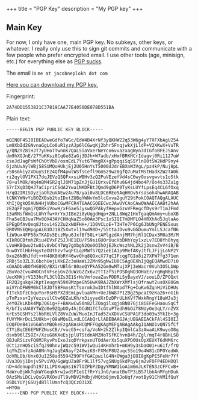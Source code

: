+++
title = "PGP Key"
description = "My PGP key"
+++

## Main Key

For now, I only have one, main PGP key. No subkeys, other keys, or whatever. I really only use this to sign git commits and communicate with a few people who prefer encrypted email. I use other tools (age, minisign, etc.) for everything else as [PGP sucks](https://latacora.singles/2019/07/16/the-pgp-problem.html).

The email is `me at jacobneplokh dot com`

[Here you can download my PGP key.](/keys/Jacob%20Neplokh%20(78D551BA)%20–%20Public.asc)

Fingerprint:

`2A74DD1553821C37819CAA77E4050DE078D551BA`

Plain text:

```
-----BEGIN PGP PUBLIC KEY BLOCK-----

mQINBF4SI0IBEADweGdfo7WGc/EdW4B4XrNf3yQKHW22q53W6g4yY7XFXbAgU254
Lm0XbId2GNvnaGgLCo0uR1yzAJp6lCGwqKj2bhr5FnqjwkXjLldP+V2XKwX+VuTR
y/QNZYZ8iHJT7yUHoTTwnnK7QaL5iaVxerNeYco6vvazxagWyn3dIGfoBFEJSAnv
dm9hXGJnE/27YuKKsz8CqGe8ZaGj3DJh+W7adb/xHmfBRKHCrIdagvj0Ri1127uW
cseJdJagPsWfChOtVbD/osmEdL7Yut6TWmgRX+gPpqqiSqS5YlnO0tSW2HdP9ny4
6jzhUvAylWBjS8SUMQoHUkjEj2U05HnYsT5000dJdrEBXnW3VgL/pz4kP/Nuj8pL
/S0s6kiyzVDuySIE24QfM4pwlWSfsCefl9Gm5z9wz0gfQ7uMutMstHadX2W2TA0k
ri2qylOV1PX17dqJEVzQSQFxxsiWBHv3zQ2PuVEzefVd4sC6wyOosvgwvts1oStk
70+ulMOk/Wq4nBM4SR2qlJOM71pZnJjGU1QrxvEf8hu6G4jd4bo4P/Oo4s33Zu1g
S7rIXqD3QHJ7aCipriCSdA2Ywa1NKDFBtJQmd9gD6P0TyKsLUYfLpsEq4CL6fOxq
H/qQ2IR1SDyzjaOh2uVAEwzAu7B/yai0v8LDC6REo5AqHROv5rsUsoh4hwARAQAB
tCNKYWNvYiBOZXBsb2toIDxtZUBqYWNvYm5lcGxva2guY29tPokCOAQTAQgALAUC
XhIjQgkQ5AUN4HjVUboCGwMFCR4TOAACGQEECwcJAwUVCAoCAwQWAAECAABt2hAA
zE2qFPzgmj7QO8kiVowH/xF6ae5JyswQGPAkyfHepxGzuVFRegcfDys9rT1mJFmd
13aRNsfWm1sLUhYfw+XrYxJIBe2i8yUqgdHqp+2NLL8Wq21HxTgaqQmAmy+uboXB
Fha5eGBJua7Mv8QX43AYCHHqNaZ5o60Am3Psc1xSIQI7mDMFLO4HRXhAd5JqlaAo
EPEgDfAvQeq8Jtov14S2Zu2xNOFHH+/1D0VCLoE+T3H7e7P6Cg6JbUNgPENESxus
BROVNSEQHpgpAiB1DJ1BZ5Xwtvl1Ywd98D+/55ttaJDvu9vGGDumuYmlLSJcafN6
liW9ux4FP58xTKADs5EczMyu6JxfBf58L+tAPlgzdAnjMM7hjRl1CDax3M0a3M/M
XIkRQCDfmhZRiu4EVxFZSJJHE1EU/FS9siGU0rUucHbDHhYqy1xzLv7ED8fh8hyq
LVoHKBQwu2tw81v8vbC47Wg7gXbgN2Qo0OIhOjEJkcWszhNL2k2j3snwZvV4iB/B
0uwOYOlHbFHgsteOUthzvfwqFCLqzMWfS7Q2ieEIA1p9MefAKyJtfLJFjjLoNP2Y
0xu26NBhJfdt++H48K8HbRY46wvOhq8QOxcX77qCIFcqgTGIo8i27XFW7fg371en
2RDj5o3ZL3L6bchUejLKkEZc3oHaWi2ZMn9SgNwIU8C5Ag0EXhIjQgEQAMwdD7i0
xOAADbvBOfHG89D/BXirUBl6r80aeQYPkA52Gm9wMTujXPj3eWacr0Vuh3O5LbWp
2BuVo2Cvu4WOCntVFsejGvZduWzGZZx6v2tTIzf5iPOSDgNO3OHaEr/rgHgNBpI9
UecKNKjrV133hcPL3ClQZs3E1SrHuVmfoeaZavPDDRLSyBayxVJ/souLD/ZPOQxt
IR2Q2gukqH2KptIeugnN59X8MzpeGh5UwK9RAJZbXWrXMflsjOfrawY2usOX80Gm
miVYnOFW9M0kCl8JDfSBFmnsKtTsmrmk3wIDtfhlNAodTFg+CuKv6ZqnHiViDHUs
f1TckDfzCbquYorRsH9PXZdEmLpvluaVMn+UeJbW87P1ZBg25pcaI9zKa26+nG1b
pTnPzxs+IyYezzvilCtw6QZaLKh/m3iyyedXrDzDPrULhKVf7WxkRngY18uWJu3j
2eY0ZkLKbk4MpJQ6ig+F+BAKwCw50n82lZOogilxqjoBN07Gji8iEFeGHaouSqCf
R/bfIssUA8YTWZd0e9ZQpUOy4hjDCdN1fCfcGtuPTedh9bOiY8NUyOe3qLY/nZVX
krEs5GSHYs2lhbR6LVlZ8VvZuW/MuoInJTad5ZvXDVvCSUPA1F3do03w3YkIb+3g
fUVYMHrDcL5UUkb+jQ9aMQsELvdLCCAbQrLlABEBAAGJAjUEGAEIACkFAl4SI0IJ
EOQFDeB41VG6AhsMBQkeEzgABAsHCQMFFQgKAgMEFgABAgAAkgIQANO1vQN75fCf
CTYiBqCE6EPNFZNusCB//vucG5+csfa/VoN+2k2ZlkpIQmlCa3zAwaALK9wyoO8g
dsvb96lZSOZ+/XzuG8KXeEsjplUTStdnAMZHoTSfKChvnB4h/Zgl/mqT4r8BHLSQ
QBJuRSizvFQ8MJRyvPoIxoJzqDYrkpsnUTOdAerXs5quXPD0UsOpXEUXT6dNM6rc
0Ct1znHO5ciSfqJ90hnvjWQzc591WVIwQui4KHnhrb+mKH9y3sbaO01+u61f/frQ
lqYhZUnfzAdA8NnYgJagEANayf240wiK8rFXMdP8U2uqcSSo19o4W81cDPOYedWk
QoVRLOb/Unx0JuI258ad5594Z99FYfGACpwilG4N+OWga3jEOI8gKpPE5FeNr7Yf
UVa3QVj1Dnjv5PviVQ/GgWgUZa8Fr9L1lf57vgSNUg6kdPqy6jm2vFOFP4EDHDQl
nD+4denupdh1971LiPDXuqms167lOZPbP2DgyYMNW1ioAim6mJLKTEN3zCFFCvB+
MaWruBjWkTqkWYGeqkNrw1wdSPIeUIfR+YiJnG/unatBuTP3iBS7lbbAnMfgHDuk
0AzSMsLDCLvQsGVRXOxUTl9vMDV2MdbjVMQtb8jmvBJoUqf/votBy91ChVM1fQuY
0SDLYUYjGSUjdBlllUmnfcQ3QCzO31XC
=HYOm
-----END PGP PUBLIC KEY BLOCK-----
```
